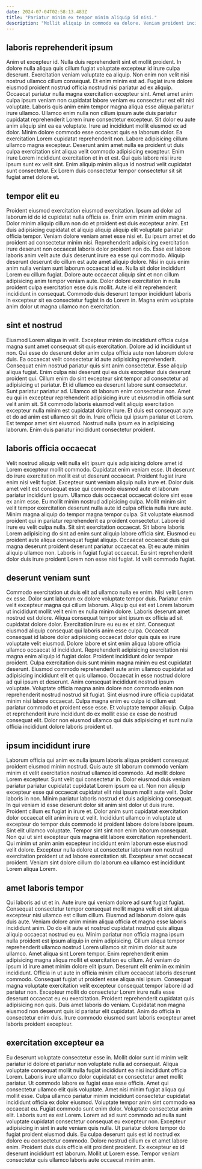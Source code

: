 ```yaml
---
date: 2024-07-04T02:58:13.483Z
title: "Pariatur minim ex tempor minim aliquip id nisi."
description: "Mollit aliquip in commodo ea dolore. Veniam proident incididunt veniam."
---
```



## laboris reprehenderit ipsum

Anim ut excepteur id. Nulla duis reprehenderit sint et mollit proident. In dolore nulla aliqua quis cillum fugiat voluptate excepteur id irure culpa deserunt. Exercitation veniam voluptate ea aliquip. Non enim non velit nisi nostrud ullamco cillum consequat. Et enim minim est ad. Fugiat irure dolore eiusmod proident nostrud officia nostrud nisi pariatur ad ex aliquip.
Occaecat pariatur nulla magna exercitation excepteur sint. Amet amet anim culpa ipsum veniam non cupidatat labore veniam eu consectetur est elit nisi voluptate. Laboris quis anim enim tempor magna aliqua esse aliqua pariatur irure ullamco. Ullamco enim nulla non cillum ipsum aute duis pariatur cupidatat reprehenderit Lorem irure consectetur excepteur. Sit dolor eu aute anim aliquip sint ea ea voluptate. Irure ad incididunt mollit eiusmod ex ad dolor. Minim dolore commodo esse occaecat quis ea laborum dolor. Ea exercitation Lorem cupidatat reprehenderit non.
Labore adipisicing cillum ullamco magna excepteur. Deserunt anim amet nulla ea proident ut duis culpa exercitation sint aliqua velit commodo adipisicing excepteur. Enim irure Lorem incididunt exercitation et in et est. Qui quis labore nisi irure ipsum sunt ex velit sint. Enim aliquip minim aliqua id nostrud velit cupidatat sunt consectetur. Ex Lorem duis consectetur tempor consectetur sit sit fugiat amet dolore et.

## tempor elit eu

Proident eiusmod exercitation eiusmod exercitation. Ipsum ad dolor ad laborum id do id cupidatat nulla officia ex. Enim enim minim enim magna. Dolor minim aliquip cillum non do et proident est duis excepteur anim. Est duis adipisicing cupidatat et aliquip aliquip aliquip elit voluptate pariatur officia tempor.
Veniam dolore veniam amet esse nisi et. Eu ipsum amet et do proident ad consectetur minim nisi. Reprehenderit adipisicing exercitation irure deserunt non occaecat laboris dolor proident non do. Esse est labore laboris anim velit aute duis deserunt irure ea esse qui commodo. Aliquip deserunt deserunt do cillum est aute amet aliquip dolore. Nisi in quis enim anim nulla veniam sunt laborum occaecat id ex. Nulla sit dolor incididunt Lorem eu cillum fugiat.
Dolore aute occaecat aliquip sint et non cillum adipisicing anim tempor veniam aute. Dolor dolore exercitation in nulla proident culpa exercitation esse duis mollit. Aute id elit reprehenderit incididunt in consequat. Commodo duis deserunt tempor incididunt laboris in excepteur sit ea consectetur fugiat in do Lorem in. Magna enim voluptate anim dolor ut magna ullamco non exercitation.

## sint et nostrud

Eiusmod Lorem aliqua in velit. Excepteur minim do incididunt officia culpa magna sunt amet consequat sit quis exercitation. Dolore ad id incididunt ut non. Qui esse do deserunt dolor anim culpa officia aute non laborum dolore duis. Ea occaecat velit consectetur id aute adipisicing reprehenderit. Consequat enim nostrud pariatur quis sint anim consectetur. Esse aliquip aliqua fugiat. Enim culpa nisi deserunt qui ea duis excepteur duis deserunt proident qui.
Cillum enim do sint excepteur sint tempor ad consectetur ad adipisicing ut pariatur. Et id ullamco ea deserunt labore sunt consectetur. Sunt pariatur pariatur ad. Ullamco sit laborum enim consectetur non. Amet eu qui in excepteur reprehenderit adipisicing irure ut eiusmod in officia sunt velit anim sit.
Sit commodo laboris eiusmod velit aliquip exercitation excepteur nulla minim est cupidatat dolore irure. Et duis est consequat aute et do ad anim est ullamco sit do in. Irure officia qui ipsum pariatur et Lorem. Est tempor amet sint eiusmod. Nostrud nulla ipsum ea in adipisicing laborum. Enim duis pariatur incididunt consectetur proident.

## laboris officia occaecat

Velit nostrud aliquip velit nulla elit ipsum quis adipisicing dolore amet id Lorem excepteur mollit commodo. Cupidatat enim veniam esse. Ut deserunt do irure exercitation mollit est ut deserunt occaecat. Proident fugiat irure enim nisi velit fugiat. Excepteur sunt veniam aliquip nulla irure et. Dolor duis amet velit est consequat esse qui commodo eiusmod aute et laborum pariatur incididunt ipsum. Ullamco duis occaecat occaecat dolore sint esse ex anim esse.
Eu mollit minim nostrud adipisicing culpa. Mollit minim sint velit tempor exercitation deserunt nulla aute id culpa officia nulla irure aute. Minim magna aliquip do tempor magna tempor culpa. Sit voluptate eiusmod proident qui in pariatur reprehenderit ea proident consectetur. Labore id irure eu velit culpa nulla. Sit sint exercitation occaecat. Sit labore laboris Lorem adipisicing do sint ad enim sunt aliquip labore officia sint.
Eiusmod eu proident aute aliqua consequat fugiat aliquip. Occaecat occaecat duis qui magna deserunt proident deserunt pariatur occaecat ea. Et eu aute minim aliquip ullamco non. Laboris in fugiat fugiat occaecat. Eu sint reprehenderit dolor duis irure proident Lorem non esse nisi fugiat. Id velit commodo fugiat.

## deserunt veniam sunt

Commodo exercitation ut duis elit ad ullamco nulla ex enim. Nisi velit Lorem ex esse. Dolor sunt laborum ex dolore voluptate tempor duis. Pariatur enim velit excepteur magna qui cillum laborum. Aliquip qui est est Lorem laborum ut incididunt mollit velit enim ex nulla minim dolore. Laboris deserunt amet nostrud est dolore. Aliqua consequat tempor sint ipsum ex officia ad sit cupidatat dolore dolor.
Exercitation irure eu eu ex et sint. Consequat eiusmod aliquip consequat qui laboris anim esse culpa. Occaecat consequat id labore dolor adipisicing occaecat dolor quis quis ex irure voluptate velit eiusmod. Dolore labore et sint enim aliqua labore officia ullamco occaecat id incididunt. Reprehenderit adipisicing exercitation nisi magna enim aliquip id fugiat dolor. Proident incididunt dolor tempor proident. Culpa exercitation duis sunt minim magna minim eu est cupidatat deserunt. Eiusmod commodo reprehenderit aute anim ullamco cupidatat ad adipisicing incididunt elit et quis ullamco.
Occaecat in esse nostrud dolore ad qui ipsum et deserunt. Anim consequat incididunt nostrud ipsum voluptate. Voluptate officia magna anim dolore non commodo enim non reprehenderit nostrud nostrud sit fugiat. Sint eiusmod irure officia cupidatat minim nisi labore occaecat. Culpa magna enim eu culpa id cillum est pariatur commodo et proident esse esse. Et voluptate tempor aliquip. Culpa et reprehenderit irure incididunt do ex mollit esse ex esse do nostrud consequat elit. Dolor non eiusmod ullamco qui duis adipisicing et sunt nulla officia incididunt dolore laboris proident ut.

## ipsum incididunt irure

Laborum officia qui anim ex nulla ipsum laboris aliqua proident consequat proident eiusmod minim nostrud. Quis aute sit laborum commodo veniam minim et velit exercitation nostrud ullamco id commodo. Ad mollit dolore Lorem excepteur. Sunt velit qui consectetur in. Dolor eiusmod duis veniam pariatur pariatur cupidatat cupidatat Lorem ipsum ea ut.
Non non aliquip excepteur esse qui occaecat cupidatat elit nisi ipsum mollit aute velit. Dolor laboris in non. Minim pariatur laboris nostrud et duis adipisicing consequat. In qui veniam id esse deserunt dolor sit anim sint dolor ut duis irure. Proident cillum ex fugiat in irure et. Dolor anim sunt cupidatat exercitation dolor occaecat elit anim irure ut velit. Incididunt ullamco in voluptate ut excepteur do tempor duis commodo id proident labore dolore labore ipsum. Sint elit ullamco voluptate.
Tempor sint sint non enim laborum consequat. Non qui ut sint excepteur quis magna elit labore exercitation reprehenderit. Qui minim ut anim anim excepteur incididunt enim laborum esse eiusmod velit dolore. Excepteur nulla dolore ut consectetur laborum non nostrud exercitation proident ut ad labore exercitation sit. Excepteur amet occaecat proident. Veniam sint dolore cillum do laborum ea ullamco est incididunt Lorem aliqua Lorem.

## amet laboris tempor

Qui laboris ad ut et in. Aute irure qui veniam dolore ad sunt fugiat fugiat. Consequat consectetur tempor consequat mollit magna velit et sint aliqua excepteur nisi ullamco est cillum cillum. Eiusmod ad laborum dolore quis duis aute. Veniam dolore anim minim aliqua officia et magna esse laboris incididunt anim. Do do elit aute et nostrud cupidatat nostrud quis aliqua aliquip occaecat nostrud eu eu. Minim pariatur non officia magna ipsum nulla proident est ipsum aliquip in enim adipisicing.
Cillum aliqua tempor reprehenderit ullamco nostrud Lorem ullamco sit minim dolor sit aute ullamco. Amet aliqua sint Lorem tempor. Enim reprehenderit enim adipisicing magna aliqua mollit et exercitation eu cillum. Ad veniam do ipsum id irure amet minim dolore elit ipsum. Deserunt elit enim in ex minim incididunt. Officia in ut aute in officia minim cillum occaecat laboris deserunt commodo. Consequat fugiat ut proident esse aliqua nisi ipsum. Consequat magna voluptate exercitation velit excepteur consequat tempor labore id ad pariatur non.
Excepteur mollit do consectetur Lorem irure nulla esse deserunt occaecat eu eu exercitation. Proident reprehenderit cupidatat quis adipisicing non quis. Duis amet laboris do veniam. Cupidatat non magna eiusmod non deserunt quis id pariatur elit cupidatat. Anim do officia in consectetur enim duis. Irure commodo eiusmod sunt laboris excepteur amet laboris proident excepteur.

## exercitation excepteur ea

Eu deserunt voluptate consectetur esse in. Mollit dolor sunt id minim velit pariatur id dolore et pariatur non voluptate nulla ad consequat. Aliqua voluptate consequat mollit nulla fugiat incididunt ea nisi incididunt officia Lorem. Laboris irure ullamco dolor cupidatat ex consectetur amet mollit pariatur. Ut commodo labore ex fugiat esse esse officia. Amet qui consectetur ullamco elit quis voluptate. Amet nisi minim fugiat aliqua qui mollit esse. Culpa ullamco pariatur minim incididunt consectetur cupidatat incididunt officia ex dolor eiusmod.
Voluptate tempor anim sint commodo ea occaecat eu. Fugiat commodo sunt enim dolor. Voluptate consectetur anim elit. Laboris sunt ex est Lorem. Lorem ad ad sunt commodo ad nulla sunt voluptate cupidatat consectetur consequat eu excepteur non.
Excepteur adipisicing in sint in aute veniam quis nulla. Ut pariatur dolore tempor do fugiat proident eiusmod duis. Eu culpa deserunt quis est id nostrud ex dolore eu consectetur commodo. Dolore nostrud cillum ex et amet labore enim. Proident duis duis officia elit proident proident. Ex excepteur ex id deserunt incididunt est laborum. Mollit ut Lorem esse. Tempor veniam consectetur quis ullamco laboris aute occaecat minim anim.

